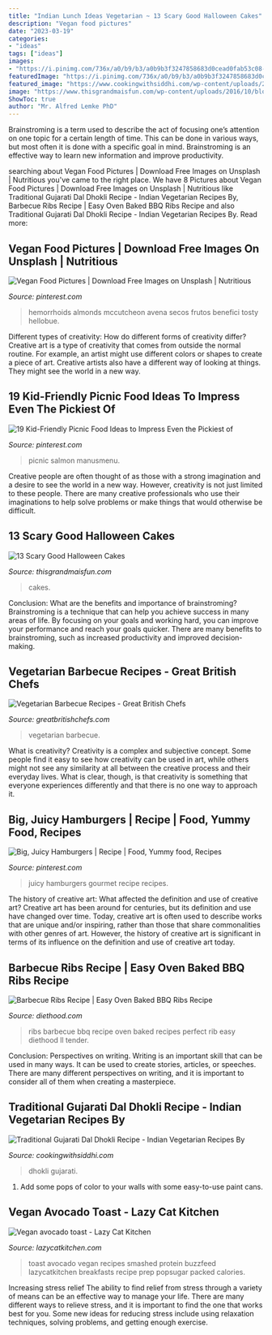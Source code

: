 ```yaml
---
title: "Indian Lunch Ideas Vegetarian ~ 13 Scary Good Halloween Cakes"
description: "Vegan food pictures"
date: "2023-03-19"
categories:
- "ideas"
tags: ["ideas"]
images:
- "https://i.pinimg.com/736x/a0/b9/b3/a0b9b3f3247858683d0cead0fab53c08--gourmet-hamburgers-juicy-hamburgers.jpg"
featuredImage: "https://i.pinimg.com/736x/a0/b9/b3/a0b9b3f3247858683d0cead0fab53c08--gourmet-hamburgers-juicy-hamburgers.jpg"
featured_image: "https://www.cookingwithsiddhi.com/wp-content/uploads/2020/01/dal-dhokli-recipe-750x1000.jpg"
image: "https://www.thisgrandmaisfun.com/wp-content/uploads/2016/10/bloodycake2_sayitwithcake-768x1024-750x1000.jpg"
ShowToc: true
author: "Mr. Alfred Lemke PhD"
---
```



Brainstroming is a term used to describe the act of focusing one’s attention on one topic for a certain length of time. This can be done in various ways, but most often it is done with a specific goal in mind. Brainstroming is an effective way to learn new information and improve productivity.

	

		
searching about Vegan Food Pictures | Download Free Images on Unsplash | Nutritious you've came to the right place. We have 8 Pictures about Vegan Food Pictures | Download Free Images on Unsplash | Nutritious like Traditional Gujarati Dal Dhokli Recipe - Indian Vegetarian Recipes By, Barbecue Ribs Recipe | Easy Oven Baked BBQ Ribs Recipe and also Traditional Gujarati Dal Dhokli Recipe - Indian Vegetarian Recipes By. Read more:
		
    
## Vegan Food Pictures | Download Free Images On Unsplash | Nutritious

<img loading=lazy src="https://i.pinimg.com/736x/1e/79/9d/1e799df4373b3450a9fff892b0790165.jpg" onerror="this.onerror=null;this.src='https://tse4.mm.bing.net/th?id=OIP.Z7iQ0n7_jf8GNlpQzATglgHaKz&amp;pid=15.1';" alt="Vegan Food Pictures | Download Free Images on Unsplash | Nutritious">

_Source: pinterest.com_

>hemorrhoids almonds mccutcheon avena secos frutos benefici tosty hellobue. 

	

Different types of creativity: How do different forms of creativity differ?
Creative art is a type of creativity that comes from outside the normal routine. For example, an artist might use different colors or shapes to create a piece of art. Creative artists also have a different way of looking at things. They might see the world in a new way.

    
## 19 Kid-Friendly Picnic Food Ideas To Impress Even The Pickiest Of

<img loading=lazy src="https://i.pinimg.com/736x/70/07/3f/70073fd24c20799438472b64427bd5a9.jpg" onerror="this.onerror=null;this.src='https://tse2.mm.bing.net/th?id=OIP.ttqNK0yWnASLljIceI6wcAHaLG&amp;pid=15.1';" alt="19 Kid-Friendly Picnic Food Ideas to Impress Even the Pickiest of">

_Source: pinterest.com_

>picnic salmon manusmenu. 

	

Creative people are often thought of as those with a strong imagination and a desire to see the world in a new way. However, creativity is not just limited to these people. There are many creative professionals who use their imaginations to help solve problems or make things that would otherwise be difficult.

    
## 13 Scary Good Halloween Cakes

<img loading=lazy src="https://www.thisgrandmaisfun.com/wp-content/uploads/2016/10/bloodycake2_sayitwithcake-768x1024-750x1000.jpg" onerror="this.onerror=null;this.src='https://tse3.mm.bing.net/th?id=OIP.x5U0zJVqZjGdy-hTkYrr2QHaJ4&amp;pid=15.1';" alt="13 Scary Good Halloween Cakes">

_Source: thisgrandmaisfun.com_

>cakes. 

	

Conclusion: What are the benefits and importance of brainstroming?
Brainstroming is a technique that can help you achieve success in many areas of life. By focusing on your goals and working hard, you can improve your performance and reach your goals quicker. There are many benefits to brainstroming, such as increased productivity and improved decision-making.

    
## Vegetarian Barbecue Recipes - Great British Chefs

<img loading=lazy src="https://gbc-cdn-public-media.azureedge.net/img16393.735x1102.jpg" onerror="this.onerror=null;this.src='https://tse3.mm.bing.net/th?id=OIP.wHOu6sYGDFwHsGlr6u9DYAHaLG&amp;pid=15.1';" alt="Vegetarian Barbecue Recipes - Great British Chefs">

_Source: greatbritishchefs.com_

>vegetarian barbecue. 

	

What is creativity?
Creativity is a complex and subjective concept. Some people find it easy to see how creativity can be used in art, while others might not see any similarity at all between the creative process and their everyday lives. What is clear, though, is that creativity is something that everyone experiences differently and that there is no one way to approach it.

    
## Big, Juicy Hamburgers | Recipe | Food, Yummy Food, Recipes

<img loading=lazy src="https://i.pinimg.com/736x/a0/b9/b3/a0b9b3f3247858683d0cead0fab53c08--gourmet-hamburgers-juicy-hamburgers.jpg" onerror="this.onerror=null;this.src='https://tse4.mm.bing.net/th?id=OIP.C7T36aNrhx3jj93GDe0f_AHaLF&amp;pid=15.1';" alt="Big, Juicy Hamburgers | Recipe | Food, Yummy food, Recipes">

_Source: pinterest.com_

>juicy hamburgers gourmet recipe recipes. 

	

The history of creative art: What affected the definition and use of creative art?
Creative art has been around for centuries, but its definition and use have changed over time. Today, creative art is often used to describe works that are unique and/or inspiring, rather than those that share commonalities with other genres of art. However, the history of creative art is significant in terms of its influence on the definition and use of creative art today.

    
## Barbecue Ribs Recipe | Easy Oven Baked BBQ Ribs Recipe

<img loading=lazy src="https://diethood.com/wp-content/uploads/2016/07/Best-Barbecue-Ribs-1.jpg" onerror="this.onerror=null;this.src='https://tse2.mm.bing.net/th?id=OIP.Y0V-uIoqp71QPXFzqw5LtgHaLH&amp;pid=15.1';" alt="Barbecue Ribs Recipe | Easy Oven Baked BBQ Ribs Recipe">

_Source: diethood.com_

>ribs barbecue bbq recipe oven baked recipes perfect rib easy diethood ll tender. 

	

Conclusion: Perspectives on writing.
Writing is an important skill that can be used in many ways. It can be used to create stories, articles, or speeches. There are many different perspectives on writing, and it is important to consider all of them when creating a masterpiece.

    
## Traditional Gujarati Dal Dhokli Recipe - Indian Vegetarian Recipes By

<img loading=lazy src="https://www.cookingwithsiddhi.com/wp-content/uploads/2020/01/dal-dhokli-recipe-750x1000.jpg" onerror="this.onerror=null;this.src='https://tse2.mm.bing.net/th?id=OIP.2kWCuevBGjuj8rltC7TXeAHaJ4&amp;pid=15.1';" alt="Traditional Gujarati Dal Dhokli Recipe - Indian Vegetarian Recipes By">

_Source: cookingwithsiddhi.com_

>dhokli gujarati. 

	

1. Add some pops of color to your walls with some easy-to-use paint cans.

    
## Vegan Avocado Toast - Lazy Cat Kitchen

<img loading=lazy src="https://cdn77-s3.lazycatkitchen.com/wp-content/uploads/2017/03/vegan-avocado-toast.jpg" onerror="this.onerror=null;this.src='https://tse4.mm.bing.net/th?id=OIP.ZOy0SDK479qjkdZpbq4uqAHaLH&amp;pid=15.1';" alt="Vegan avocado toast - Lazy Cat Kitchen">

_Source: lazycatkitchen.com_

>toast avocado vegan recipes smashed protein buzzfeed lazycatkitchen breakfasts recipe prep popsugar packed calories. 

	

Increasing stress relief
The ability to find relief from stress through a variety of means can be an effective way to manage your life. There are many different ways to relieve stress, and it is important to find the one that works best for you. Some new ideas for reducing stress include using relaxation techniques, solving problems, and getting enough exercise.

